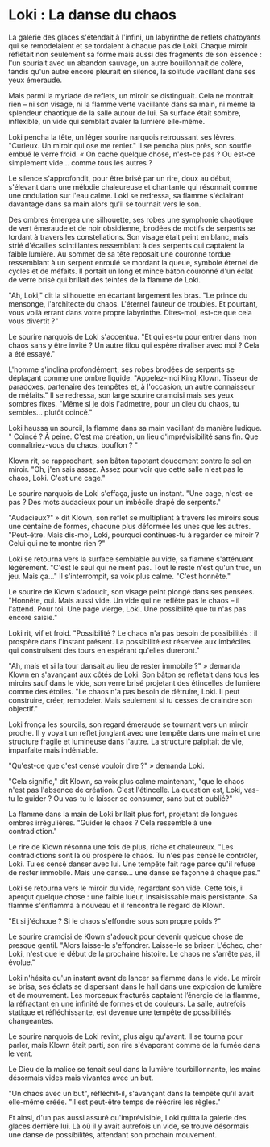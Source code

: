 # Loki : La danse du chaos

La galerie des glaces s'étendait à l'infini, un labyrinthe de reflets chatoyants qui se remodelaient et se tordaient à chaque pas de Loki. Chaque miroir reflétait non seulement sa forme mais aussi des fragments de son essence : l'un souriait avec un abandon sauvage, un autre bouillonnait de colère, tandis qu'un autre encore pleurait en silence, la solitude vacillant dans ses yeux émeraude.

Mais parmi la myriade de reflets, un miroir se distinguait. Cela ne montrait rien – ni son visage, ni la flamme verte vacillante dans sa main, ni même la splendeur chaotique de la salle autour de lui. Sa surface était sombre, inflexible, un vide qui semblait avaler la lumière elle-même.

Loki pencha la tête, un léger sourire narquois retroussant ses lèvres. "Curieux. Un miroir qui ose me renier." Il se pencha plus près, son souffle embué le verre froid. « On cache quelque chose, n'est-ce pas ? Ou est-ce simplement vide… comme tous les autres ?

Le silence s'approfondit, pour être brisé par un rire, doux au début, s'élevant dans une mélodie chaleureuse et chantante qui résonnait comme une ondulation sur l'eau calme. Loki se redressa, sa flamme s'éclairant davantage dans sa main alors qu'il se tournait vers le son.

Des ombres émergea une silhouette, ses robes une symphonie chaotique de vert émeraude et de noir obsidienne, brodées de motifs de serpents se tordant à travers les constellations. Son visage était peint en blanc, mais strié d'écailles scintillantes ressemblant à des serpents qui captaient la faible lumière. Au sommet de sa tête reposait une couronne tordue ressemblant à un serpent enroulé se mordant la queue, symbole éternel de cycles et de méfaits. Il portait un long et mince bâton couronné d'un éclat de verre brisé qui brillait des teintes de la flamme de Loki.

"Ah, Loki," dit la silhouette en écartant largement les bras. "Le prince du mensonge, l'architecte du chaos. L'éternel fauteur de troubles. Et pourtant, vous voilà errant dans votre propre labyrinthe. Dites-moi, est-ce que cela vous divertit ?"

Le sourire narquois de Loki s'accentua. "Et qui es-tu pour entrer dans mon chaos sans y être invité ? Un autre filou qui espère rivaliser avec moi ? Cela a été essayé."

L'homme s'inclina profondément, ses robes brodées de serpents se déplaçant comme une ombre liquide. "Appelez-moi King Klown. Tisseur de paradoxes, partenaire des tempêtes et, à l'occasion, un autre connaisseur de méfaits." Il se redressa, son large sourire cramoisi mais ses yeux sombres fixes. "Même si je dois l'admettre, pour un dieu du chaos, tu sembles... plutôt coincé."

Loki haussa un sourcil, la flamme dans sa main vacillant de manière ludique. " Coincé ? À peine. C'est ma création, un lieu d'imprévisibilité sans fin. Que connaîtriez-vous du chaos, bouffon ? "

Klown rit, se rapprochant, son bâton tapotant doucement contre le sol en miroir. "Oh, j'en sais assez. Assez pour voir que cette salle n'est pas le chaos, Loki. C'est une cage."

Le sourire narquois de Loki s'effaça, juste un instant. "Une cage, n'est-ce pas ? Des mots audacieux pour un imbécile drapé de serpents."

"Audacieux?" » dit Klown, son reflet se multipliant à travers les miroirs sous une centaine de formes, chacune plus déformée les unes que les autres. "Peut-être. Mais dis-moi, Loki, pourquoi continues-tu à regarder ce miroir ? Celui qui ne te montre rien ?"

Loki se retourna vers la surface semblable au vide, sa flamme s'atténuant légèrement. "C'est le seul qui ne ment pas. Tout le reste n'est qu'un truc, un jeu. Mais ça..." Il s'interrompit, sa voix plus calme. "C'est honnête."

Le sourire de Klown s'adoucit, son visage peint plongé dans ses pensées. "Honnête, oui. Mais aussi vide. Un vide qui ne reflète pas le chaos – il l'attend. Pour toi. Une page vierge, Loki. Une possibilité que tu n'as pas encore saisie."

Loki rit, vif et froid. "Possibilité ? Le chaos n'a pas besoin de possibilités : il prospère dans l'instant présent. La possibilité est réservée aux imbéciles qui construisent des tours en espérant qu'elles dureront."

"Ah, mais et si la tour dansait au lieu de rester immobile ?" » demanda Klown en s'avançant aux côtés de Loki. Son bâton se reflétait dans tous les miroirs sauf dans le vide, son verre brisé projetant des étincelles de lumière comme des étoiles. "Le chaos n'a pas besoin de détruire, Loki. Il peut construire, créer, remodeler. Mais seulement si tu cesses de craindre son objectif."

Loki fronça les sourcils, son regard émeraude se tournant vers un miroir proche. Il y voyait un reflet jonglant avec une tempête dans une main et une structure fragile et lumineuse dans l'autre. La structure palpitait de vie, imparfaite mais indéniable.

"Qu'est-ce que c'est censé vouloir dire ?" » demanda Loki.

"Cela signifie," dit Klown, sa voix plus calme maintenant, "que le chaos n'est pas l'absence de création. C'est l'étincelle. La question est, Loki, vas-tu le guider ? Ou vas-tu le laisser se consumer, sans but et oublié?"

La flamme dans la main de Loki brillait plus fort, projetant de longues ombres irrégulières. "Guider le chaos ? Cela ressemble à une contradiction."

Le rire de Klown résonna une fois de plus, riche et chaleureux. "Les contradictions sont là où prospère le chaos. Tu n'es pas censé le contrôler, Loki. Tu es censé danser avec lui. Une tempête fait rage parce qu'il refuse de rester immobile. Mais une danse… une danse se façonne à chaque pas."

Loki se retourna vers le miroir du vide, regardant son vide. Cette fois, il aperçut quelque chose : une faible lueur, insaisissable mais persistante. Sa flamme s'enflamma à nouveau et il rencontra le regard de Klown.

"Et si j'échoue ? Si le chaos s'effondre sous son propre poids ?"

Le sourire cramoisi de Klown s'adoucit pour devenir quelque chose de presque gentil. "Alors laisse-le s'effondrer. Laisse-le se briser. L'échec, cher Loki, n'est que le début de la prochaine histoire. Le chaos ne s'arrête pas, il évolue."

Loki n'hésita qu'un instant avant de lancer sa flamme dans le vide. Le miroir se brisa, ses éclats se dispersant dans le hall dans une explosion de lumière et de mouvement. Les morceaux fracturés captaient l’énergie de la flamme, la réfractant en une infinité de formes et de couleurs. La salle, autrefois statique et réfléchissante, est devenue une tempête de possibilités changeantes.

Le sourire narquois de Loki revint, plus aigu qu'avant. Il se tourna pour parler, mais Klown était parti, son rire s'évaporant comme de la fumée dans le vent.

Le Dieu de la malice se tenait seul dans la lumière tourbillonnante, les mains désormais vides mais vivantes avec un but.

"Un chaos avec un but", réfléchit-il, s'avançant dans la tempête qu'il avait elle-même créée. "Il est peut-être temps de réécrire les règles."

Et ainsi, d'un pas aussi assuré qu'imprévisible, Loki quitta la galerie des glaces derrière lui. Là où il y avait autrefois un vide, se trouve désormais une danse de possibilités, attendant son prochain mouvement.
